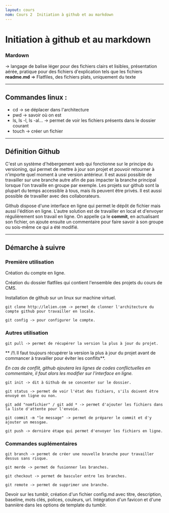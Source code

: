 ```yaml
---
layout: cours
nom: Cours 2  Initiation à github et au markdown
---
```


# Initiation à github et au markdown

### Mardown
-> langage de balise léger pour des fichiers clairs et lisibles, présentation aérée, pratique pour des fichiers d'explication tels que les fichiers **readme.md**
=> Flatfiles, des fichiers plats, uniquement du texte

---

## Commandes linux :
* cd -> se déplacer dans l'architecture
* pwd -> savoir où on est
* ls, ls -l, ls -al... -> permet de voir les fichiers présents dans le dossier courant
* touch -> créer un fichier

---

## Définition Github
C'est un système d'hébergement web qui fonctionne sur le principe du versioning, qui permet de mettre à jour son projet et pouvoir retourner à n'importe quel moment à une version antérieur. Il est aussi possible de travailler sur une branche autre afin de pas impacter la branche principal lorsque l'on travaille en groupe par exemple.
Les projets sur github sont la plupart du temps accessible à tous, mais ils peuvent être privés. Il est aussi possible de travailler avec des collaborateurs.

Github dispose d'une interface en ligne qui permet le dépôt de fichier mais aussi l'édition en ligne. L'autre solution est de travailler en local et d'envoyer régulièrement son travail en ligne. On appelle ça le **commit**, en actualisant son fichier, on ajoute ensuite un commentaire pour faire savoir à son groupe ou sois-même ce qui a été modifié.

---

## Démarche à suivre

### Première utilisation

Création du compte en ligne.

Création du dossier flatfiles qui contient l'ensemble des projets du cours de CMS.

Installation de github sur un linux sur machine virtuel.

```
git clone http://lelien.com -> permet de clonner l'architecture du compte github pour travailler en locale.
```

```
git config -> pour configurer le compte.
```

### Autres utilisation

```
git pull -> permet de récupérer la version la plus à jour du projet.
```

** /!\ Il faut toujours récupérer la version la plus à jour du projet avant de commancer à travailler pour éviter les conflits**.

_En cas de conflit, github ajoutera les lignes de codes conflictuelles en commentaire, il faut alors les modifier sur l'interface en ligne._

```
git init -> dit à Github de se concenter sur le dossier.
```
```
git status -> permet de voir l'état des fichiers, s'ils doivent être envoyé en ligne ou non.
```
```
git add "nomfichier" / git add * -> permet d'ajouter les fichiers dans la liste d'attente pour l'envoie.
```
```
git commit -m "le message" -> permet de préparer le commit et d'y ajouter un messgae.
```
```
git push -> dernière étape qui permet d'envoyer les fichiers en ligne.
```

### Commandes suplémentaires

```
git branch -> permet de créer une nouvelle branche pour travailler dessus sans risque.
```
```
git merde -> permet de fusionner les branches.
```
```
git checkout -> permet de basculer entre les branches.
```
```
git remote -> permet de supprimer une branche.
```
Devoir sur les tumblr, création d'un fichier config.md avec titre, description, baseline, mots clés, polices, couleurs, url. Intégration d'un favicon et d'une bannière dans les options de template du tumblr.
